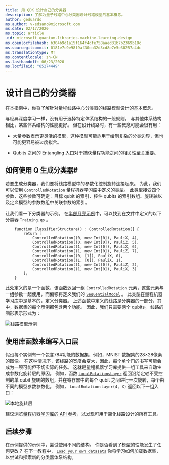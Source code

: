 ```yaml
---
title: 用 QDK 设计自己的分类器
description: 了解为量子线路中心分类器设计线路模型的基本概念。
author: geduardo
ms.author: v-edsanc@microsoft.com
ms.date: 02/17/2020
ms.topic: article
uid: microsoft.quantum.libraries.machine-learning.design
ms.openlocfilehash: b304b9d1a15f164f4dfe758aaed31b7b2369b18c
ms.sourcegitcommit: 0181e7c9e98f9af30ea32d3cd8e7e5e30257a4dc
ms.translationtype: MT
ms.contentlocale: zh-CN
ms.lasthandoff: 06/23/2020
ms.locfileid: "85274449"
---
```

# <a name="design-your-own-classifier"></a>设计自己的分类器

在本指南中，你将了解针对量程线路中心分类器的线路模型设计的基本概念。

与经典深度学习一样，没有用于选择特定体系结构的一般规则。 与其他体系结构相比，某些体系结构的性能更好。 但在设计线路时，有一些概念可能会很有用：

- 大量参数表示更灵活的模型，这种模型可能适用于绘制复杂的分类边界，但也可能更容易被过度拟合。

- Qubits 之间的 Entangling 入口对于捕获量程功能之间的相关性至关重要。

## <a name="how-to-build-a-classifier-with-q"></a>如何使用 Q 生成分类器\#

若要生成分类器，我们要将线路模型中的参数化控制旋转连接起来。 为此，我们可以使用 [`ControlledRotation`](xref:microsoft.quantum.machinelearning.controlledrotation) 量程机器学习库中定义的类型。 此类型接受四个参数，这些参数可确定：目标 qubit 的索引、控件 qubits 的索引数组、旋转轴以及定义模型的参数数组中关联参数的索引。

让我们看一下分类器的示例。 在[半部月亮示例](https://github.com/microsoft/Quantum/tree/master/samples/machine-learning/half-moons)中，可以找到在文件中定义的以下分类器 `Training.qs` 。

```qsharp
    function ClassifierStructure() : ControlledRotation[] {
        return [
            ControlledRotation((0, new Int[0]), PauliX, 4),
            ControlledRotation((0, new Int[0]), PauliZ, 5),
            ControlledRotation((1, new Int[0]), PauliX, 6),
            ControlledRotation((1, new Int[0]), PauliZ, 7),
            ControlledRotation((0, [1]), PauliX, 0),
            ControlledRotation((1, [0]), PauliX, 1),
            ControlledRotation((1, new Int[0]), PauliZ, 2),
            ControlledRotation((1, new Int[0]), PauliX, 3)
        ];
    }
 ```

此处定义的是一个函数，该函数返回一组 `ControlledRotation` 元素，这些元素与一组参数一起使用，而偏移将定义我们的 [`SequentialModel`](xref:microsoft.quantum.machinelearning.sequentialmodel) 。 此类型在量程机器学习库中是基本的，定义分类器。 上述函数中定义的线路是分类器的一部分，其中，数据集的每个示例都包含两个功能。 因此，我们只需要两个 qubits。 线路的图形表示形式为：

 ![线路模型示例](~/media/circuit_model_1.PNG)

## <a name="use-the-library-functions-to-write-layers-of-gates"></a>使用库函数来编写入口层

假设每个实例有一个包含784功能的数据集，例如，MNIST 数据集的28×28像素的图像。 在这种情况下，该线路的宽度会变大，因此，每个单个门的书写可能会成为一项可能但不切实际的任务。 这就是量程机器学习库提供一组工具来自动生成参数化旋转层的原因。 例如，函数 [`LocalRotationsLayer`](xref:microsoft.quantum.machinelearning.localrotationslayer) 返回沿给定轴不受控制的单 qubit 旋转的数组，并在寄存器中的每个 qubit 之间进行一次旋转，每个由不同的模型参数参数化。 例如， `LocalRotationsLayer(4, X)` 返回以下一组入口：

 ![本地旋转层](~/media/local_rotations_layer.PNG)

建议浏览[量程机器学习库的 API 参考](xref:microsoft.quantum.machinelearning)，以发现可用于简化线路设计的所有工具。

## <a name="next-steps"></a>后续步骤

 在示例提供的示例中，尝试使用不同的结构。 你是否看到了模型的性能发生了任何更改？ 在下一教程中， [`Load your own datasets`](xref:microsoft.quantum.libraries.machine-learning.load) 你将学习如何加载数据集，以尝试和探索新的分类器体系结构。
